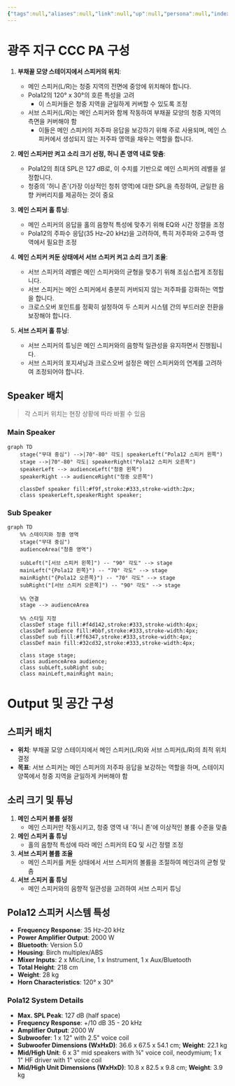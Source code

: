 ```yaml
---
{"tags":null,"aliases":null,"link":null,"up":null,"persona":null,"index":null,"date_created":"2024-02-01","date_modified":"2024-02-01","tistoryBlogName":"berom","tistoryTitle":"광주 지구 CCC PA 구성","tistoryVisibility":3,"tistoryCategory":1094205,"tistorySkipModal":true,"tistoryPostId":562,"tistoryPostUrl":"https://berom.tistory.com/562","dg-publish":true,"permalink":"/encounters/ccc-pa/","dgPassFrontmatter":true,"noteIcon":"1","created":"2024-02-01T15:12:48.036+09:00","updated":"2024-02-01T17:17:32.286+09:00"}
---
```


# 광주 지구 CCC PA 구성

1. **부채꼴 모양 스테이지에서 스피커의 위치**:
	- 메인 스피커(L/R)는 청중 지역의 전면에 중앙에 위치해야 합니다.
	- Pola12의 120° x 30°의 호른 특성을 고려
		- 이 스피커들은 청중 지역을 균일하게 커버할 수 있도록 조정
	- 서브 스피커(L/R)는 메인 스피커와 함께 작동하여 부채꼴 모양의 청중 지역의 측면을 커버해야 함
		- 이들은 메인 스피커의 저주파 응답을 보강하기 위해 주로 사용되며, 메인 스피커에서 생성되지 않는 저주파 영역을 채우는 역할을 합니다.

2. **메인 스피커만 켜고 소리 크기 선정, 허니 존 영역 내로 맞춤**:
   - Pola12의 최대 SPL은 127 dB로, 이 수치를 기반으로 메인 스피커의 레벨을 설정합니다.
   - 청중의 '허니 존'(가장 이상적인 청취 영역)에 대한 SPL을 측정하여, 균일한 음향 커버리지를 제공하는 것이 중요

3. **메인 스피커 홀 튜닝**:
	- 메인 스피커의 응답을 홀의 음향적 특성에 맞추기 위해 EQ와 시간 정렬을 조정
	- Pola12의 주파수 응답(35 Hz–20 kHz)을 고려하여, 특히 저주파와 고주파 영역에서 필요한 조정

4. **메인 스피커 켜둔 상태에서 서브 스피커 켜고 소리 크기 조율**:
	- 서브 스피커의 레벨은 메인 스피커와의 균형을 맞추기 위해 조심스럽게 조정됩니다.
	- 서브 스피커는 메인 스피커에서 충분히 커버되지 않는 저주파를 강화하는 역할을 합니다.
	- 크로스오버 포인트를 정확히 설정하여 두 스피커 시스템 간의 부드러운 전환을 보장해야 합니다.

5. **서브 스피커 홀 튜닝**:
	- 서브 스피커의 튜닝은 메인 스피커와의 음향적 일관성을 유지하면서 진행됩니다.
	- 서브 스피커의 포지셔닝과 크로스오버 설정은 메인 스피커와의 연계를 고려하여 조정되어야 합니다.

## Speaker 배치
> 각 스피커 위치는 현장 상황에 따라 바뀔 수 있음
### Main Speaker
```mermaid
graph TD
    stage("무대 중심") -->|70°-80° 각도| speakerLeft("Pola12 스피커 왼쪽")
    stage -->|70°-80° 각도| speakerRight("Pola12 스피커 오른쪽")
    speakerLeft --> audienceLeft("청중 왼쪽")
    speakerRight --> audienceRight("청중 오른쪽")

    classDef speaker fill:#f9f,stroke:#333,stroke-width:2px;
    class speakerLeft,speakerRight speaker;
```
### Sub Speaker
```mermaid
graph TD
    %% 스테이지와 청중 영역
    stage("무대 중심")
    audienceArea("청중 영역")
    
    subLeft("[서브 스피커 왼쪽]") -- "90° 각도" --> stage
    mainLeft("{Pola12 왼쪽}") -- "70° 각도" --> stage
    mainRight("{Pola12 오른쪽}") -- "70° 각도" --> stage
    subRight("[서브 스피커 오른쪽]") -- "90° 각도" --> stage

    %% 연결
    stage --> audienceArea

    %% 스타일 지정
    classDef stage fill:#f4d142,stroke:#333,stroke-width:4px;
    classDef audience fill:#bbf,stroke:#333,stroke-width:4px;
    classDef sub fill:#ff6347,stroke:#333,stroke-width:4px;
    classDef main fill:#32cd32,stroke:#333,stroke-width:4px;

    class stage stage;
    class audienceArea audience;
    class subLeft,subRight sub;
    class mainLeft,mainRight main;
```

# Output 및 공간 구성
## 스피커 배치
- **위치**: 부채꼴 모양 스테이지에서 메인 스피커(L/R)와 서브 스피커(L/R)의 최적 위치 결정
- **목표**: 서브 스피커는 메인 스피커의 저주파 응답을 보강하는 역할을 하며, 스테이지 양쪽에서 청중 지역을 균일하게 커버해야 함

## 소리 크기 및 튜닝
1. **메인 스피커 볼륨 설정**
	- 메인 스피커만 작동시키고, 청중 영역 내 '허니 존'에 이상적인 볼륨 수준을 맞춤
2. **메인 스피커 홀 튜닝**
	- 홀의 음향적 특성에 따라 메인 스피커의 EQ 및 시간 정렬 조정
3. **서브 스피커 볼륨 조율**
	- 메인 스피커를 켜둔 상태에서 서브 스피커의 볼륨을 조절하여 메인과의 균형 맞춤
4. **서브 스피커 홀 튜닝**
	- 메인 스피커와의 음향적 일관성을 고려하여 서브 스피커 튜닝

## Pola12 스피커 시스템 특성
- **Frequency Response**: 35 Hz–20 kHz
- **Power Amplifier Output**: 2000 W
- **Bluetooth**: Version 5.0
- **Housing**: Birch multiplex/ABS
- **Mixer Inputs**: 2 x Mic/Line, 1 x Instrument, 1 x Aux/Bluetooth
- **Total Height**: 218 cm
- **Weight**: 28 kg
- **Horn Characteristics**: 120° x 30°

### Pola12 System Details
- **Max. SPL Peak**: 127 dB (half space)
- **Frequency Response**: +/10 dB 35 - 20 kHz
- **Amplifier Output**: 2000 W
- **Subwoofer**: 1 x 12" with 2.5" voice coil
- **Subwoofer Dimensions (WxHxD)**: 36.6 x 67.5 x 54.1 cm; **Weight**: 22.1 kg
- **Mid/High Unit**: 6 x 3" mid speakers with ¾" voice coil, neodymium; 1 x 1" HF driver with 1" voice coil
- **Mid/High Unit Dimensions (WxHxD)**: 10.8 x 82.5 x 9.8 cm; **Weight**: 3.9 kg


